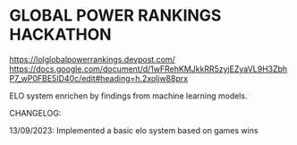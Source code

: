 # GLOBAL POWER RANKINGS HACKATHON
https://lolglobalpowerrankings.devpost.com/
https://docs.google.com/document/d/1wFRehKMJkkRR5zyjEZyaVL9H3ZbhP7_wP0FBE5ID40c/edit#heading=h.2xoljw88prx

ELO system enrichen by findings from machine learning models.

CHANGELOG:

13/09/2023:
Implemented a basic elo system  based on games wins